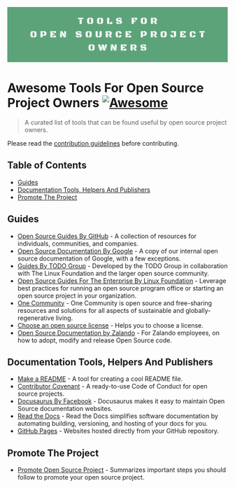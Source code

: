 ![Awesome Tools For Open Source Project Owners](./assets/images/Tools_For_Open_Source_Project_Owners_logo.png)

# Awesome Tools For Open Source Project Owners [![Awesome](https://awesome.re/badge.svg)](https://awesome.re)

> A curated list of tools that can be found useful by open source project owners.

Please read the [contribution guidelines](CONTRIBUTING.md) before contributing.

<!-- START doctoc generated TOC please keep comment here to allow auto update -->
<!-- DON'T EDIT THIS SECTION, INSTEAD RE-RUN doctoc TO UPDATE -->
## Table of Contents

- [Guides](#guides)
- [Documentation Tools, Helpers And Publishers](#documentation-tools-helpers-and-publishers)
- [Promote The Project](#promote-the-project)

<!-- END doctoc generated TOC please keep comment here to allow auto update -->

## Guides

- [Open Source Guides By GitHub](https://opensource.guide/) - A collection of resources for individuals, communities, and companies.
- [Open Source Documentation By Google](https://opensource.google/docs/) - A copy of our internal open source documentation of Google, with a few exceptions.
- [Guides By TODO Group](https://todogroup.org/guides/) - Developed by the TODO Group in collaboration with The Linux Foundation and the larger open source community.
- [Open Source Guides For The Enterprise By Linux Foundation](https://www.linuxfoundation.org/resources/open-source-guides/) - Leverage best practices for running an open source program office or starting an open source project in your organization.
- [One Community](https://www.onecommunityglobal.org/open-source/) - One Community is open source and free-sharing resources and solutions for all aspects of sustainable and globally-regenerative living.
- [Choose an open source license](https://choosealicense.com/) - Helps you to choose a license.
- [Open Source Documentation by Zalando](https://opensource.zalando.com/docs) - For Zalando employees, on how to adopt, modify and release Open Source code.

## Documentation Tools, Helpers And Publishers

- [Make a README](https://www.makeareadme.com/) - A tool for creating a cool README file.
- [Contributor Covenant](https://www.contributor-covenant.org/) - A ready-to-use Code of Conduct for open source projects.
- [Docusaurus By Facebook](https://docusaurus.io/) - Docusaurus makes it easy to maintain Open Source documentation websites.
- [Read the Docs](https://readthedocs.org/) - Read the Docs simplifies software documentation by automating building, versioning, and hosting of your docs for you.
- [GitHub Pages](https://pages.github.com/) - Websites hosted directly from your GitHub repository. 

## Promote The Project

- [Promote Open Source Project](https://github.com/zenika-open-source/promote-open-source-project) - Summarizes important steps you should follow to promote your open source project.
